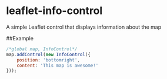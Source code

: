 leaflet-info-control
====================

A simple Leaflet control that displays information about the map

##Example
```js
/*global map, InfoControl*/
map.addControl(new InfoControl({
    position: 'bottomright',
    content: 'This map is awesome!'
}));
```
